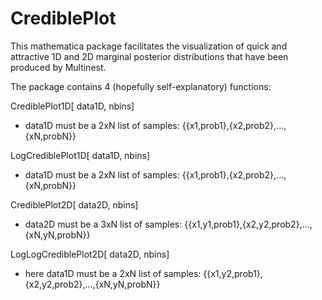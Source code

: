 # CrediblePlot
This mathematica package facilitates the visualization of quick and attractive 1D and 2D marginal posterior distributions that have been produced by Multinest.

The package contains 4 (hopefully self-explanatory) functions:

CrediblePlot1D[ data1D, nbins]
- data1D must be a 2xN list of samples: {{x1,prob1},{x2,prob2},...,{xN,probN}}

LogCrediblePlot1D[ data1D, nbins]
- data1D must be a 2xN list of samples: {{x1,prob1},{x2,prob2},...,{xN,probN}}

CrediblePlot2D[ data2D, nbins]
- data2D must be a 3xN list of samples: {{x1,y1,prob1},{x2,y2,prob2},...,{xN,yN,probN}}

LogLogCrediblePlot2D[ data2D, nbins]
- here data1D must be a 2xN list of samples: {{x1,y2,prob1},{x2,y2,prob2},...,{xN,yN,probN}}
